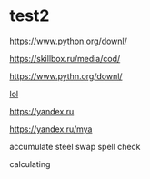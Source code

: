   # test2
  
  
  
  https://www.python.org/downl/ 
  
  
  
  https://skillbox.ru/media/cod/
  
  
  
  https://www.pythn.org/downl/
  
  
  
  [lol](https://skillbox.ru/med)


https://yandex.ru


https://yandex.ru/mya




accumulate
steel
swap
spell
check

calculating
